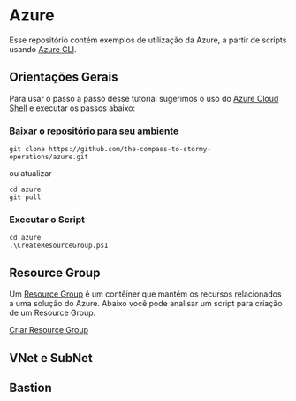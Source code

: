 # Azure

Esse repositório contém exemplos de utilização da Azure, a partir de scripts usando [Azure CLI](https://learn.microsoft.com/pt-br/cli/azure/).

## Orientações Gerais

Para usar o passo a passo desse tutorial sugerimos o uso do [Azure Cloud Shell](https://learn.microsoft.com/pt-br/azure/cloud-shell/overview) e executar os passos abaixo:

### Baixar o repositório para seu ambiente

```
git clone https://github.com/the-compass-to-stormy-operations/azure.git
```

ou atualizar

```
cd azure
git pull
```

### Executar o Script

```
cd azure
.\CreateResourceGroup.ps1
```

## Resource Group

Um [Resource Group](https://learn.microsoft.com/pt-br/azure/azure-resource-manager/management/manage-resource-groups-portal) é um contêiner que mantém os recursos relacionados a uma solução do Azure. Abaixo você pode analisar um script para criação de um Resource Group.

[Criar Resource Group](./CreateResourceGroup.ps1) 

## VNet e SubNet


## Bastion
